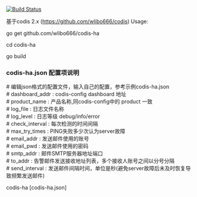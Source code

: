 [![Build Status](https://travis-ci.org/ngaut/codis-ha.svg?branch=master)](https://travis-ci.org/ngaut/codis-ha)

基于codis 2.x (https://github.com/wlibo666/codis)
Usage:

go get github.com/wlibo666/codis-ha

cd codis-ha

go build

### codis-ha.json 配置项说明
\# 编辑json格式的配置文件，输入自己的配置，参考示例codis-ha.json  
\# dashboard_addr : codis-config dashboard 地址  
\# product_name : 产品名称,同codis-config中的 product 一致  
\# log_file : 日志文件名称  
\# log_level : 日志等级 debug/info/error  
\# check_interval : 每次检测的时间间隔  
\# max_try_times : PING失败多少次认为server故障  
\# email_addr : 发送邮件使用的账号  
\# email_pwd : 发送邮件使用的密码  
\# smtp_addr : 邮件SMTP服务器地址端口  
\# to_addr : 告警邮件发送接收地址列表，多个接收人账号之间以分号分隔  
\# send_interval : 发送邮件间隔时间，单位是秒(避免server故障后未及时恢复导致频繁发送邮件)  

codis-ha [codis-ha.json]


